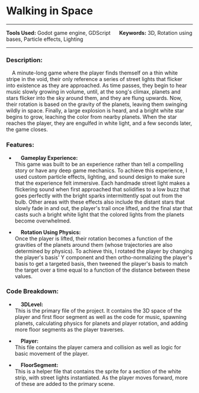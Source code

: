 
# Walking in Space

---

**Tools Used:** Godot game engine, GDScript &nbsp;&nbsp;&nbsp;&nbsp; **Keywords:** 3D, Rotation using bases, Particle effects, Lighting

---

### Description:
&nbsp;&nbsp;&nbsp;&nbsp;A minute-long game where the player finds themself on a thin white stripe in the void, their only reference a series of street lights that flicker into existence as they are approached. As time passes, they begin to hear music slowly growing in volume, until, at the song's climax, planets and stars flicker into the sky around them, and they are flung upwards. Now, their rotation is based on the gravity of the planets, leaving them swinging wildly in space. Finally, a large explosion is heard, and a bright white star begins to grow, leaching the color from nearby planets. When the star reaches the player, they are engulfed in white light, and a few seconds later, the game closes.


### Features:
- &nbsp;&nbsp;&nbsp;&nbsp;**Gameplay Experience:**  
This game was built to be an experience rather than tell a compelling story or have any deep game mechanics. To achieve this experience, I used custom particle effects, lighting, and sound design to make sure that the experience felt immersive. Each handmade street light makes a flickering sound when first approached that solidifies to a low buzz that goes perfectly with the bright sparks intermittently spat out from the bulb. Other areas with these effects also include the distant stars that slowly fade in and out, the player's trail once lifted, and the final star that casts such a bright white light that the colored lights from the planets become overwhelmed.

- &nbsp;&nbsp;&nbsp;&nbsp;**Rotation Using Physics:**  
Once the player is lifted, their rotation becomes a function of the gravities of the planets around them (whose trajectories are also determined by physics). To achieve this, I rotated the player by changing the player's basis' Y component and then ortho-normalizing the player's basis to get a targeted basis, then tweened the player's basis to match the target over a time equal to a function of the distance between these values.


### Code Breakdown:
- &nbsp;&nbsp;&nbsp;&nbsp;**3DLevel:**  
This is the primary file of the project. It contains the 3D space of the player and first floor segment as well as the code for music, spawning planets, calculating physics for planets and player rotation, and adding more floor segments as the player traverses.

- &nbsp;&nbsp;&nbsp;&nbsp;**Player:**  
This file contains the player camera and collision as well as logic for basic movement of the player.

- &nbsp;&nbsp;&nbsp;&nbsp;**FloorSegment:**  
This is a helper file that contains the sprite for a section of the white strip, with street lights instantiated. As the player moves forward, more of these are added to the primary scene.
